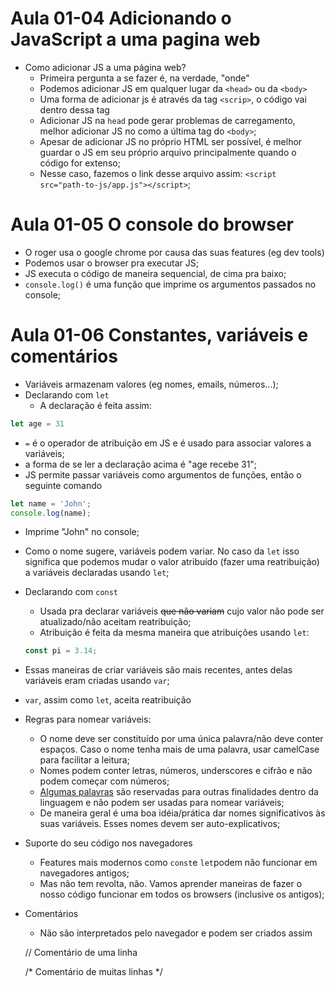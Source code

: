 # Aula 01-04 Adicionando o JavaScript a uma pagina web

- Como adicionar JS a uma página web?
  - Primeira pergunta a se fazer é, na verdade, "onde"
  - Podemos adicionar JS em qualquer lugar da `<head>` ou da `<body>`
  - Uma forma de adicionar js é através da tag `<scrip>`, o código vai dentro dessa tag
  - Adicionar JS na `head` pode gerar problemas de carregamento, melhor adicionar JS no como a última tag do `<body>`;
  - Apesar de adicionar JS no próprio HTML ser possível, é melhor guardar o JS em seu próprio arquivo principalmente quando o código for extenso;
  - Nesse caso, fazemos o link desse arquivo assim: `<script src="path-to-js/app.js"></script>`;
  
# Aula 01-05 O console do browser

- O roger usa o google chrome por causa das suas features (eg dev tools)
- Podemos usar o browser pra executar JS;
- JS executa o código de maneira sequencial, de cima pra baixo;
- `console.log()` é uma função que imprime os argumentos passados no console;

# Aula 01-06 Constantes, variáveis e comentários

- Variáveis armazenam valores (eg nomes, emails, números...);
- Declarando com `let`
  - A declaração é feita assim: 

```js 
let age = 31
```
  - `=` é o operador de atribuição em JS e é usado para associar valores a variáveis;
  - a forma de se ler a declaração acima é "age recebe 31";
  - JS permite passar variáveis como argumentos de funções, então o seguinte comando
  ```js
  let name = 'John';
  console.log(name);
  ```
  - Imprime "John" no console;
  - Como o nome sugere, variáveis podem variar. No caso da `let` isso significa que podemos mudar o valor atribuído (fazer uma reatribuição) a variáveis declaradas usando `let`;
- Declarando com `const`
  - Usada pra declarar variáveis ~~que não variam~~ cujo valor não pode ser atualizado/não aceitam reatribuição;
  - Atribuição é feita da mesma maneira que atribuições usando `let`:
  ```js
  const pi = 3.14;
  ```
- Essas maneiras de criar variáveis são mais recentes, antes delas variáveis eram criadas usando `var`;
- `var`, assim como `let`, aceita reatribuição
- Regras para nomear variáveis:
  - O nome deve ser constituído por uma única palavra/não deve conter espaços. Caso o nome tenha mais de uma palavra, usar camelCase para facilitar a leitura;
  - Nomes podem conter letras, números, underscores e cifrão e não podem começar com números;
  - [Algumas palavras](https://developer.mozilla.org/en-US/docs/Web/JavaScript/Reference/Lexical_grammar#keywords) são reservadas para outras finalidades dentro da linguagem e não podem ser usadas para nomear variáveis;
  - De maneira geral é uma boa idéia/prática dar nomes significativos às suas variáveis. Esses nomes devem ser auto-explicativos;
- Suporte do seu código nos navegadores
  - Features mais modernos como `const`e `let`podem não funcionar em navegadores antigos;
  - Mas não tem revolta, não. Vamos aprender maneiras de fazer o nosso código funcionar em todos os browsers (inclusive os antigos);
- Comentários
  - Não são interpretados pelo navegador e podem ser criados assim
  
  // Comentário de uma linha

  /*
  Comentário
  de muitas
  linhas
  */
